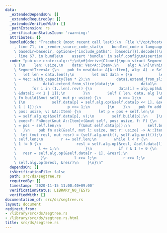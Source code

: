 ```yaml
---
data:
  _extendedDependsOn: []
  _extendedRequiredBy: []
  _extendedVerifiedWith: []
  _pathExtension: rs
  _verificationStatusIcon: ':warning:'
  attributes: {}
  bundledCode: "Traceback (most recent call last):\n  File \"/opt/hostedtoolcache/Python/3.9.0/x64/lib/python3.9/site-packages/onlinejudge_verify/documentation/build.py\"\
    , line 71, in _render_source_code_stat\n    bundled_code = language.bundle(stat.path,\
    \ basedir=basedir, options={'include_paths': [basedir]}).decode()\n  File \"/opt/hostedtoolcache/Python/3.9.0/x64/lib/python3.9/site-packages/onlinejudge_verify/languages/user_defined.py\"\
    , line 67, in bundle\n    assert 'bundle' in self.config\nAssertionError\n"
  code: "pub use crate::alg::*;\n\n#[derive(Clone)]\npub struct SegmentTree<A: Alg>\
    \ {\n    len: usize,\n    data: Vec<A::Item>,\n    alg: A,\n}\n\nimpl<A: Monoid>\
    \ SegmentTree<A> {\n    pub fn new(data: &[A::Item], alg: A) -> Self {\n     \
    \   let len = data.len();\n        let mut data = {\n            let mut data1\
    \ = Vec::with_capacity(len * 2);\n            data1.extend_from_slice(data);\n\
    \            data1.extend_from_slice(data);\n            data1\n        };\n \
    \       for i in (1..len).rev() {\n            data[i] = alg.op(&data[i << 1],\
    \ &data[i << 1 | 1]);\n        }\n        Self { len, data, alg }\n    }\n   \
    \ fn build(&mut self, mut p: usize) {\n        p >>= 1;\n        while p != 0\
    \ {\n            self.data[p] = self.alg.op(&self.data[p << 1], &self.data[p <<\
    \ 1 | 1]);\n            p >>= 1;\n        }\n    }\n    pub fn add(&mut self,\
    \ pos: usize, v: &A::Item) {\n        let p = pos + self.len;\n        self.data[p]\
    \ = self.alg.op(&self.data[p], v);\n        self.build(p);\n    }\n    pub fn\
    \ exec<F: FnOnce(&mut A::Item)>(&mut self, pos: usize, f: F) {\n        let p\
    \ = pos + self.len;\n        f(&mut self.data[p]);\n        self.build(p);\n \
    \   }\n    pub fn ask(&self, mut l: usize, mut r: usize) -> A::Item {\n      \
    \  let (mut resl, mut resr) = (self.alg.unit(), self.alg.unit());\n        l +=\
    \ self.len;\n        r += self.len;\n        while l < r {\n            if l &\
    \ 1 != 0 {\n                resl = self.alg.op(&resl, &self.data[l]);\n      \
    \          l += 1;\n            }\n            if r & 1 != 0 {\n             \
    \   resr = self.alg.op(&self.data[r - 1], &resr);\n                r -= 1;\n \
    \           }\n            l >>= 1;\n            r >>= 1;\n        }\n       \
    \ self.alg.op(&resl, &resr)\n    }\n}\n"
  dependsOn: []
  isVerificationFile: false
  path: src/ds/segtree.rs
  requiredBy: []
  timestamp: '2020-11-15 11:00:40+09:00'
  verificationStatus: LIBRARY_NO_TESTS
  verifiedWith: []
documentation_of: src/ds/segtree.rs
layout: document
redirect_from:
- /library/src/ds/segtree.rs
- /library/src/ds/segtree.rs.html
title: src/ds/segtree.rs
---
```

